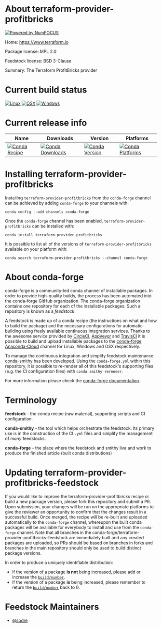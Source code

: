 About terraform-provider-profitbricks
=====================================

[![Powered by NumFOCUS](https://img.shields.io/badge/powered%20by-NumFOCUS-orange.svg?style=flat&colorA=E1523D&colorB=007D8A)](http://numfocus.org)

Home: https://www.terraform.io

Package license: MPL 2.0

Feedstock license: BSD 3-Clause

Summary: The Terraform ProfitBricks provider



Current build status
====================

[![Linux](https://img.shields.io/circleci/project/github/conda-forge/terraform-provider-profitbricks-feedstock/master.svg?label=Linux)](https://circleci.com/gh/conda-forge/terraform-provider-profitbricks-feedstock)
[![OSX](https://img.shields.io/travis/conda-forge/terraform-provider-profitbricks-feedstock/master.svg?label=macOS)](https://travis-ci.org/conda-forge/terraform-provider-profitbricks-feedstock)
[![Windows](https://img.shields.io/appveyor/ci/conda-forge/terraform-provider-profitbricks-feedstock/master.svg?label=Windows)](https://ci.appveyor.com/project/conda-forge/terraform-provider-profitbricks-feedstock/branch/master)

Current release info
====================

| Name | Downloads | Version | Platforms |
| --- | --- | --- | --- |
| [![Conda Recipe](https://img.shields.io/badge/recipe-terraform--provider--profitbricks-green.svg)](https://anaconda.org/conda-forge/terraform-provider-profitbricks) | [![Conda Downloads](https://img.shields.io/conda/dn/conda-forge/terraform-provider-profitbricks.svg)](https://anaconda.org/conda-forge/terraform-provider-profitbricks) | [![Conda Version](https://img.shields.io/conda/vn/conda-forge/terraform-provider-profitbricks.svg)](https://anaconda.org/conda-forge/terraform-provider-profitbricks) | [![Conda Platforms](https://img.shields.io/conda/pn/conda-forge/terraform-provider-profitbricks.svg)](https://anaconda.org/conda-forge/terraform-provider-profitbricks) |

Installing terraform-provider-profitbricks
==========================================

Installing `terraform-provider-profitbricks` from the `conda-forge` channel can be achieved by adding `conda-forge` to your channels with:

```
conda config --add channels conda-forge
```

Once the `conda-forge` channel has been enabled, `terraform-provider-profitbricks` can be installed with:

```
conda install terraform-provider-profitbricks
```

It is possible to list all of the versions of `terraform-provider-profitbricks` available on your platform with:

```
conda search terraform-provider-profitbricks --channel conda-forge
```


About conda-forge
=================

conda-forge is a community-led conda channel of installable packages.
In order to provide high-quality builds, the process has been automated into the
conda-forge GitHub organization. The conda-forge organization contains one repository
for each of the installable packages. Such a repository is known as a *feedstock*.

A feedstock is made up of a conda recipe (the instructions on what and how to build
the package) and the necessary configurations for automatic building using freely
available continuous integration services. Thanks to the awesome service provided by
[CircleCI](https://circleci.com/), [AppVeyor](https://www.appveyor.com/)
and [TravisCI](https://travis-ci.org/) it is possible to build and upload installable
packages to the [conda-forge](https://anaconda.org/conda-forge)
[Anaconda-Cloud](https://anaconda.org/) channel for Linux, Windows and OSX respectively.

To manage the continuous integration and simplify feedstock maintenance
[conda-smithy](https://github.com/conda-forge/conda-smithy) has been developed.
Using the ``conda-forge.yml`` within this repository, it is possible to re-render all of
this feedstock's supporting files (e.g. the CI configuration files) with ``conda smithy rerender``.

For more information please check the [conda-forge documentation](https://conda-forge.org/docs/).

Terminology
===========

**feedstock** - the conda recipe (raw material), supporting scripts and CI configuration.

**conda-smithy** - the tool which helps orchestrate the feedstock.
                   Its primary use is in the construction of the CI ``.yml`` files
                   and simplify the management of *many* feedstocks.

**conda-forge** - the place where the feedstock and smithy live and work to
                  produce the finished article (built conda distributions)


Updating terraform-provider-profitbricks-feedstock
==================================================

If you would like to improve the terraform-provider-profitbricks recipe or build a new
package version, please fork this repository and submit a PR. Upon submission,
your changes will be run on the appropriate platforms to give the reviewer an
opportunity to confirm that the changes result in a successful build. Once
merged, the recipe will be re-built and uploaded automatically to the
`conda-forge` channel, whereupon the built conda packages will be available for
everybody to install and use from the `conda-forge` channel.
Note that all branches in the conda-forge/terraform-provider-profitbricks-feedstock are
immediately built and any created packages are uploaded, so PRs should be based
on branches in forks and branches in the main repository should only be used to
build distinct package versions.

In order to produce a uniquely identifiable distribution:
 * If the version of a package **is not** being increased, please add or increase
   the [``build/number``](https://conda.io/docs/user-guide/tasks/build-packages/define-metadata.html#build-number-and-string).
 * If the version of a package **is** being increased, please remember to return
   the [``build/number``](https://conda.io/docs/user-guide/tasks/build-packages/define-metadata.html#build-number-and-string)
   back to 0.

Feedstock Maintainers
=====================

* [@sodre](https://github.com/sodre/)

